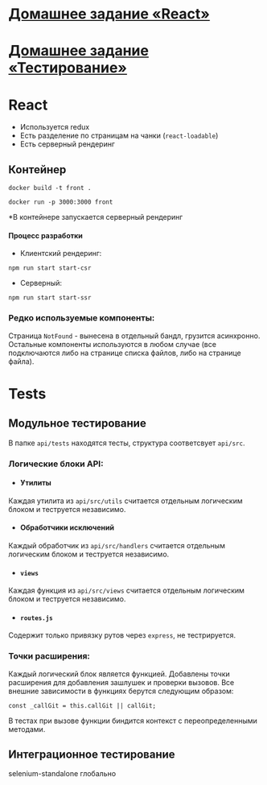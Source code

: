 # [Домашнее задание «React»](#react)
# [Домашнее задание «Тестирование»](#test)


# React

* Используется redux
* Есть разделение по страницам на чанки (`react-loadable`)
* Есть серверный рендеринг

## Контейнер

`docker build -t front .`

`docker run -p 3000:3000 front`

*В контейнере запускается серверный рендеринг

#### Процесс разработки

* Клиентский рендеринг:

`npm run start start-csr`

* Серверный:

`npm run start start-ssr`

### Редко используемые компоненты:

Страница `NotFound` - вынесена в отдельный бандл, грузится асинхронно.
Остальные компоненты используются в любом случае (все подключаются либо на странице списка файлов, либо на странице файла).

# Tests

## Модульное тестирование

В папке `api/tests` находятся тесты, структура соответсвует `api/src`.

### Логические блоки API:

* #### Утилиты

Каждая утилита из `api/src/utils` считается отдельным логическим блоком и теструется независимо.

* #### Обработчики исключений

Каждый обработчик из `api/src/handlers` считается отдельным логическим блоком и теструется независимо.

* #### `views`

Каждая функция из `api/src/views` считается отдельным логическим блоком и теструется независимо.

* #### `routes.js`

Содержит только привязку рутов через `express`, не тестрируется.

### Точки расширения:

Каждый логический блок является функцией. Добавлены точки расширения для добавления зашлушек и проверки вызовов.
Все внешние зависимости в функциях берутся следующим образом:

`
    const _callGit = this.callGit || callGit;
`

В тестах при вызове функции биндится контекст с переопределенными методами.

## Интеграционное тестирование

selenium-standalone глобально